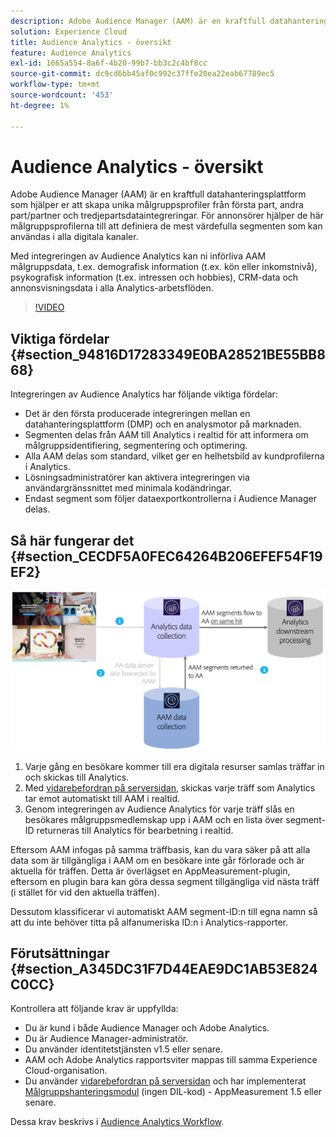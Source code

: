 ```yaml
---
description: Adobe Audience Manager (AAM) är en kraftfull datahanteringsplattform som hjälper er att skapa unika målgruppsprofiler från första part, andra part/partner och tredjepartsdataintegreringar. För annonsörer hjälper de här målgruppsprofilerna till att definiera de mest värdefulla segmenten som kan användas i alla digitala kanaler.
solution: Experience Cloud
title: Audience Analytics - översikt
feature: Audience Analytics
exl-id: 1665a554-8a6f-4b20-99b7-bb3c2c4bf8cc
source-git-commit: dc9cd6bb45af0c992c37ffe20ea22eab67789ec5
workflow-type: tm+mt
source-wordcount: '453'
ht-degree: 1%

---
```


# Audience Analytics - översikt

Adobe Audience Manager (AAM) är en kraftfull datahanteringsplattform som hjälper er att skapa unika målgruppsprofiler från första part, andra part/partner och tredjepartsdataintegreringar. För annonsörer hjälper de här målgruppsprofilerna till att definiera de mest värdefulla segmenten som kan användas i alla digitala kanaler.

Med integreringen av Audience Analytics kan ni införliva AAM målgruppsdata, t.ex. demografisk information (t.ex. kön eller inkomstnivå), psykografisk information (t.ex. intressen och hobbies), CRM-data och annonsvisningsdata i alla Analytics-arbetsflöden.

>[!VIDEO](https://video.tv.adobe.com/v/25450/?quality=12)

## Viktiga fördelar {#section_94816D17283349E0BA28521BE55BB868}

Integreringen av Audience Analytics har följande viktiga fördelar:

* Det är den första producerade integreringen mellan en datahanteringsplattform (DMP) och en analysmotor på marknaden.
* Segmenten delas från AAM till Analytics i realtid för att informera om målgruppsidentifiering, segmentering och optimering.
* Alla AAM delas som standard, vilket ger en helhetsbild av kundprofilerna i Analytics.
* Lösningsadministratörer kan aktivera integreringen via användargränssnittet med minimala kodändringar.
* Endast segment som följer dataexportkontrollerna i Audience Manager delas.

## Så här fungerar det {#section_CECDF5A0FEC64264B206EFEF54F19EF2}

![](assets/mc-aud-dataflow.png)

1. Varje gång en besökare kommer till era digitala resurser samlas träffar in och skickas till Analytics.
1. Med [vidarebefordran på serversidan](/help/admin/admin/c-manage-report-suites/c-edit-report-suites/general/c-server-side-forwarding/ssf.md), skickas varje träff som Analytics tar emot automatiskt till AAM i realtid.
1. Genom integreringen av Audience Analytics för varje träff slås en besökares målgruppsmedlemskap upp i AAM och en lista över segment-ID returneras till Analytics för bearbetning i realtid.

Eftersom AAM infogas på samma träffbasis, kan du vara säker på att alla data som är tillgängliga i AAM om en besökare inte går förlorade och är aktuella för träffen. Detta är överlägset en AppMeasurement-plugin, eftersom en plugin bara kan göra dessa segment tillgängliga vid nästa träff (i stället för vid den aktuella träffen).

Dessutom klassificerar vi automatiskt AAM segment-ID:n till egna namn så att du inte behöver titta på alfanumeriska ID:n i Analytics-rapporter.

## Förutsättningar {#section_A345DC31F7D44EAE9DC1AB53E824C0CC}

Kontrollera att följande krav är uppfyllda:

* Du är kund i både Audience Manager och Adobe Analytics.
* Du är Audience Manager-administratör.
* Du använder identitetstjänsten v1.5 eller senare.
* AAM och Adobe Analytics rapportsviter mappas till samma Experience Cloud-organisation.
* Du använder [vidarebefordran på serversidan](/help/admin/admin/c-manage-report-suites/c-edit-report-suites/general/c-server-side-forwarding/ssf.md) och har implementerat [Målgruppshanteringsmodul](https://experienceleague.adobe.com/docs/audience-manager/user-guide/implementation-integration-guides/integration-other-solutions/audience-management-module.html) (ingen DIL-kod) - AppMeasurement 1.5 eller senare.

Dessa krav beskrivs i [Audience Analytics Workflow](/help/integrate/c-audience-analytics/c-workflow/audiences-workflow.md).
